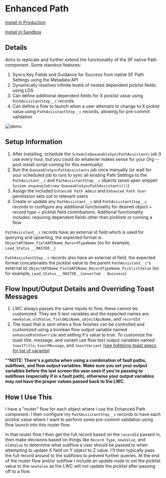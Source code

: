 # Enhanced Path

[Install In Production](https://login.salesforce.com/packaging/installPackage.apexp?p0=04tgL0000005C5NQAU)

[Install In Sandbox](https://test.salesforce.com/packaging/installPackage.apexp?p0=04tgL0000005C5NQAU)

## Details

Aims to replicate and further extend the functionality of the SF native Path component. Some standout features:

1. Syncs Key Fields and Guidance for Success from native SF Path Settings using the Metadata API
2. Dynamically resolves infinite levels of nested dependent picklist fields using LDS
3. Can define additional dependent fields for X picklist value using `PathAssistantStep__c` records
4. Can define a flow to launch when a user attempts to change to X pickist value using `PathAssistantStep__c` records, allowing for pre-commit validation

![demo](https://i.postimg.cc/pT616MKJ/chrome-BBbh-LZYu8b.gif)

## Setup Information

1. After installing, schedule the `ScheduleQueueableSyncPathAssistants` job (I use every hour, but you could do whatever makes sense for your Org -- post install script coming for this eventually)
2. Run the `QueueableSyncPathAssistants` job once manually (or wait for your scheduled job to run) to sync all existing Path Settings to the `PathAssitant__c` and `PathAssistantStep__c` objects (anon apex snippet: `System.enqueueJob(new QueueableSyncPathAssistants())`)
3. Assign the included `Enhanced Path Admin` and `Enhanced Path User` permission sets out to relevant users
4. Create or update any `PathAssistant__c` and `PathAssistantStep__c` records to configure any additional functionality for desired object + record type + picklist field cominbations. Additonal functionality includes: requiring dependent fields other than picklists or running a flow

`PathAssistant__c` records have an external id field which is used for querying and upserting, the expected format is: `ObjectAPIName_FieldAPIName_RecordTypeName` (so for example, `Lead_Status___MASTER__`)

`PathAssistantStep__c` records also have an external id field, the expected format concatenates the picklist value to the parent `PathAssistant__c`'s external id: `ObjectAPIName_FieldAPIName_RecordTypeName_PicklistValue` (so for example, `Lead_Status___MASTER__Converted - Business`)


## Flow Input/Output Details and Overriding Toast Messages

1. LWC always passes the same inputs to flow, these cannot be customized. They are 5 text variables and the expected names are: `newValue`, `oldValue`, `fieldApiName`, `objectApiName`, and `recordId`
2. The toast that is sent when a flow finishes can be controlled and customized using a boolean flow output variable named `enhancedPathOverride` and setting it's value to true. To customize the toast title, message, and variant use flow text output variables named `toastTitle`, `toastMessage`, and `toastVariant` [(see lightning-toast specs for list of variants)](https://developer.salesforce.com/docs/component-library/bundle/lightning-toast/specification)

  ****NOTE: There's a gotcha when using a combination of fault paths, subflows, and flow output variables. Make sure you set your output variables before the last screen the user sees if you're passing to subflows (especially if in a fault path), otherwise your output variables may    not have the proper values passed back to the LWC.**

## How I Use This

I have a "router" flow for each object where I use the Enhanced Path component. I then configure my `PathAssistantStep__c` records to have each picklist value where I want to perform some pre-commit validation using flow launch into this router flow.

In that router flow I then get the full record based on the `recordId` passed in, then make decisions based on things like `Record Type`, `newValue`, and `oldValue` to determine what subflow a user should be passed to when attempting to update X field on Y object to Z value. I'll then typically pass the full record around to the subflows to prevent further queries. At the end of the router flow and/or subflow I include an update node to set the picklist value to the `newValue` as the LWC will not update the picklist after passing off to a flow.


